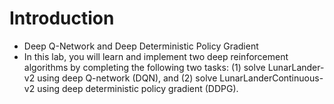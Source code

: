 # Introduction
- Deep Q-Network and Deep Deterministic Policy Gradient
- In this lab, you will learn and implement two deep reinforcement algorithms by completing the following two tasks: 
  (1) solve LunarLander-v2 using deep Q-network (DQN), and 
  (2) solve LunarLanderContinuous-v2 using deep deterministic policy gradient (DDPG).
